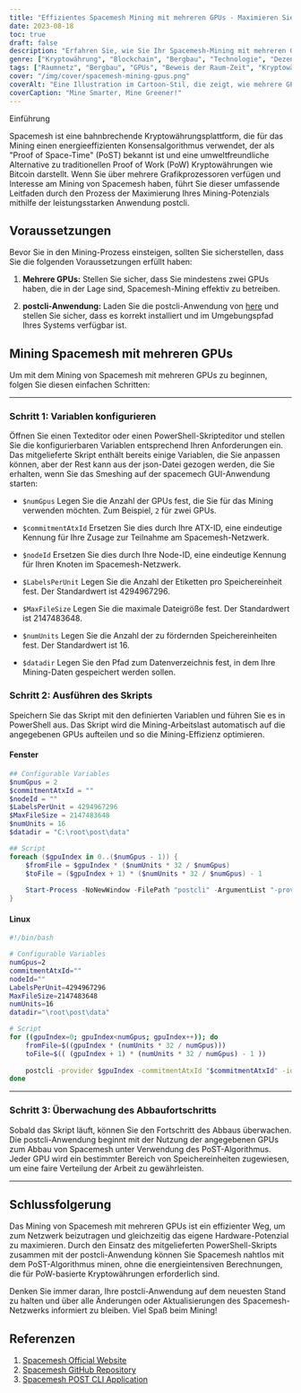 ```yaml
---
title: "Effizientes Spacemesh Mining mit mehreren GPUs - Maximieren Sie Ihre Belohnung"
date: 2023-08-18
toc: true
draft: false
description: "Erfahren Sie, wie Sie Ihr Spacemesh-Mining mit mehreren GPUs und dem umweltfreundlichen PoST-Algorithmus optimieren und Ihre Gewinne maximieren können."
genre: ["Kryptowährung", "Blockchain", "Bergbau", "Technologie", "Dezentralisiert", "GPU-Bergbau", "Beweis der Raum-Zeit", "Umweltfreundlich", "Krypto-Tipps", "Digitale Vermögenswerte"]
tags: ["Raumnetz", "Bergbau", "GPUs", "Beweis der Raum-Zeit", "Kryptowährung", "Blockchain", "Umweltfreundlich", "Dezentralisiert", "PoST-Algorithmus", "Bergbau-Leitfaden", "Krypto-Tipps", "Belohnungen", "Optimierung", "Energieeffizient", "GPU-Bergbau", "Digitale Vermögenswerte", "Technologie", "Dezentralisierung", "Nachweis des Weltraums", "Raum-Zeit-Bergbau", "Maximierung der Effizienz des Bergbaus", "Umweltfreundliche Kryptowährung", "Spacemesh-Netzwerk", "GPU-Bergbaueinrichtung", "Mining mit mehreren GPUs", "Dezentrales Blockchain-Mining", "Krypto Mining Tipps", "Effizientes GPU-Mining", "Nachweis des Raum-Zeit-Algorithmus", "Belohnungen für Kryptowährungen"]
cover: "/img/cover/spacemesh-mining-gpus.png"
coverAlt: "Eine Illustration im Cartoon-Stil, die zeigt, wie mehrere GPUs zusammenarbeiten, um Spacemesh abzubauen."
coverCaption: "Mine Smarter, Mine Greener!"
---
```

 Einführung

Spacemesh ist eine bahnbrechende Kryptowährungsplattform, die für das Mining einen energieeffizienten Konsensalgorithmus verwendet, der als "Proof of Space-Time" (PoST) bekannt ist und eine umweltfreundliche Alternative zu traditionellen Proof of Work (PoW) Kryptowährungen wie Bitcoin darstellt. Wenn Sie über mehrere Grafikprozessoren verfügen und Interesse am Mining von Spacemesh haben, führt Sie dieser umfassende Leitfaden durch den Prozess der Maximierung Ihres Mining-Potenzials mithilfe der leistungsstarken Anwendung postcli.

## Voraussetzungen

Bevor Sie in den Mining-Prozess einsteigen, sollten Sie sicherstellen, dass Sie die folgenden Voraussetzungen erfüllt haben:

1. **Mehrere GPUs:** Stellen Sie sicher, dass Sie mindestens zwei GPUs haben, die in der Lage sind, Spacemesh-Mining effektiv zu betreiben.

2. **postcli-Anwendung:** Laden Sie die postcli-Anwendung von [here](https://github.com/spacemeshos/post/) und stellen Sie sicher, dass es korrekt installiert und im Umgebungspfad Ihres Systems verfügbar ist.

## Mining Spacemesh mit mehreren GPUs

Um mit dem Mining von Spacemesh mit mehreren GPUs zu beginnen, folgen Sie diesen einfachen Schritten:

______

### Schritt 1: Variablen konfigurieren

Öffnen Sie einen Texteditor oder einen PowerShell-Skripteditor und stellen Sie die konfigurierbaren Variablen entsprechend Ihren Anforderungen ein.
Das mitgelieferte Skript enthält bereits einige Variablen, die Sie anpassen können, aber der Rest kann aus der json-Datei gezogen werden, die Sie erhalten, wenn Sie das Smeshing auf der spacemech GUI-Anwendung starten:

- `$numGpus` Legen Sie die Anzahl der GPUs fest, die Sie für das Mining verwenden möchten. Zum Beispiel, `2` für zwei GPUs.

- `$commitmentAtxId` Ersetzen Sie dies durch Ihre ATX-ID, eine eindeutige Kennung für Ihre Zusage zur Teilnahme am Spacemesh-Netzwerk.

- `$nodeId` Ersetzen Sie dies durch Ihre Node-ID, eine eindeutige Kennung für Ihren Knoten im Spacemesh-Netzwerk.

- `$LabelsPerUnit` Legen Sie die Anzahl der Etiketten pro Speichereinheit fest. Der Standardwert ist 4294967296.

- `$MaxFileSize` Legen Sie die maximale Dateigröße fest. Der Standardwert ist 2147483648.

- `$numUnits` Legen Sie die Anzahl der zu fördernden Speichereinheiten fest. Der Standardwert ist 16.

- `$datadir` Legen Sie den Pfad zum Datenverzeichnis fest, in dem Ihre Mining-Daten gespeichert werden sollen.

### Schritt 2: Ausführen des Skripts

Speichern Sie das Skript mit den definierten Variablen und führen Sie es in PowerShell aus. Das Skript wird die Mining-Arbeitslast automatisch auf die angegebenen GPUs aufteilen und so die Mining-Effizienz optimieren.

#### Fenster

```powershell
## Configurable Variables
$numGpus = 2
$commitmentAtxId = ""
$nodeId = ""
$LabelsPerUnit = 4294967296
$MaxFileSize = 2147483648
$numUnits = 16
$datadir = "C:\root\post\data"

## Script
foreach ($gpuIndex in 0..($numGpus - 1)) {
    $fromFile = $gpuIndex * ($numUnits * 32 / $numGpus)
    $toFile = ($gpuIndex + 1) * ($numUnits * 32 / $numGpus) - 1
    
    Start-Process -NoNewWindow -FilePath "postcli" -ArgumentList "-provider $gpuIndex", "-commitmentAtxId", $commitmentAtxId, "-id", $nodeId, "-labelsPerUnit", $LabelsPerUnit, "-maxFileSize", $MaxFileSize , "-numUnits", $numUnits, "-datadir", $datadir, "-fromFile", $fromFile, "-toFile", $toFile
}
```

#### Linux
```bash
#!/bin/bash

# Configurable Variables
numGpus=2
commitmentAtxId=""
nodeId=""
LabelsPerUnit=4294967296
MaxFileSize=2147483648
numUnits=16
datadir="\root\post\data"

# Script
for ((gpuIndex=0; gpuIndex<numGpus; gpuIndex++)); do
    fromFile=$((gpuIndex * (numUnits * 32 / numGpus)))
    toFile=$(( (gpuIndex + 1) * (numUnits * 32 / numGpus) - 1 ))
    
    postcli -provider $gpuIndex -commitmentAtxId "$commitmentAtxId" -id "$nodeId" -labelsPerUnit $LabelsPerUnit -maxFileSize $MaxFileSize -numUnits $numUnits -datadir "$datadir" -fromFile $fromFile -toFile $toFile &
done
```
______

### Schritt 3: Überwachung des Abbaufortschritts

Sobald das Skript läuft, können Sie den Fortschritt des Abbaus überwachen. Die postcli-Anwendung beginnt mit der Nutzung der angegebenen GPUs zum Abbau von Spacemesh unter Verwendung des PoST-Algorithmus. Jeder GPU wird ein bestimmter Bereich von Speichereinheiten zugewiesen, um eine faire Verteilung der Arbeit zu gewährleisten.

______

## Schlussfolgerung

Das Mining von Spacemesh mit mehreren GPUs ist ein effizienter Weg, um zum Netzwerk beizutragen und gleichzeitig das eigene Hardware-Potenzial zu maximieren. Durch den Einsatz des mitgelieferten PowerShell-Skripts zusammen mit der postcli-Anwendung können Sie Spacemesh nahtlos mit dem PoST-Algorithmus minen, ohne die energieintensiven Berechnungen, die für PoW-basierte Kryptowährungen erforderlich sind.

Denken Sie immer daran, Ihre postcli-Anwendung auf dem neuesten Stand zu halten und über alle Änderungen oder Aktualisierungen des Spacemesh-Netzwerks informiert zu bleiben. Viel Spaß beim Mining!

## Referenzen

1. [Spacemesh Official Website](https://spacemesh.io/)
2. [Spacemesh GitHub Repository](https://github.com/spacemeshos/)
3. [Spacemesh POST CLI Application](https://github.com/spacemeshos/post)
